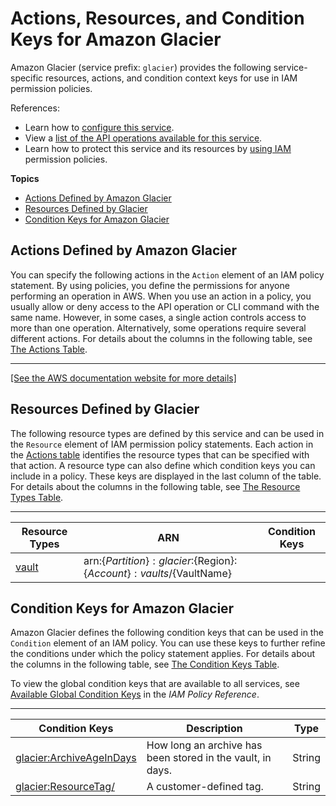 # Actions, Resources, and Condition Keys for Amazon Glacier<a name="list_amazonglacier"></a>

Amazon Glacier \(service prefix: `glacier`\) provides the following service\-specific resources, actions, and condition context keys for use in IAM permission policies\.

References:
+ Learn how to [configure this service](http://docs.aws.amazon.com/amazonglacier/latest/dev/)\.
+ View a [list of the API operations available for this service](http://docs.aws.amazon.com/amazonglacier/latest/dev/)\.
+ Learn how to protect this service and its resources by [using IAM](http://docs.aws.amazon.com/amazonglacier/latest/dev/auth-and-access-control.html) permission policies\.

**Topics**
+ [Actions Defined by Amazon Glacier](#amazonglacier-actions-as-permissions)
+ [Resources Defined by Glacier](#amazonglacier-resources-for-iam-policies)
+ [Condition Keys for Amazon Glacier](#amazonglacier-policy-keys)

## Actions Defined by Amazon Glacier<a name="amazonglacier-actions-as-permissions"></a>

You can specify the following actions in the `Action` element of an IAM policy statement\. By using policies, you define the permissions for anyone performing an operation in AWS\. When you use an action in a policy, you usually allow or deny access to the API operation or CLI command with the same name\. However, in some cases, a single action controls access to more than one operation\. Alternatively, some operations require several different actions\. For details about the columns in the following table, see [The Actions Table](reference_policies_actions-resources-contextkeys.md#actions_table)\.


****  
[\[See the AWS documentation website for more details\]](http://docs.aws.amazon.com/IAM/latest/UserGuide/list_amazonglacier.html)

## Resources Defined by Glacier<a name="amazonglacier-resources-for-iam-policies"></a>

The following resource types are defined by this service and can be used in the `Resource` element of IAM permission policy statements\. Each action in the [Actions table](#amazonglacier-actions-as-permissions) identifies the resource types that can be specified with that action\. A resource type can also define which condition keys you can include in a policy\. These keys are displayed in the last column of the table\. For details about the columns in the following table, see [The Resource Types Table](reference_policies_actions-resources-contextkeys.md#resources_table)\.


****  

| Resource Types | ARN | Condition Keys | 
| --- | --- | --- | 
| [vault](http://docs.aws.amazon.com/amazonglacier/latest/dev/working-with-vaults.html) | arn:$\{Partition\}:glacier:$\{Region\}:$\{Account\}:vaults/$\{VaultName\} |  | 

## Condition Keys for Amazon Glacier<a name="amazonglacier-policy-keys"></a>

Amazon Glacier defines the following condition keys that can be used in the `Condition` element of an IAM policy\. You can use these keys to further refine the conditions under which the policy statement applies\. For details about the columns in the following table, see [The Condition Keys Table](reference_policies_actions-resources-contextkeys.md#context_keys_table)\.

To view the global condition keys that are available to all services, see [Available Global Condition Keys](http://docs.aws.amazon.com/IAM/latest/UserGuide/reference_policies_condition-keys.html#AvailableKeys) in the *IAM Policy Reference*\.


****  

| Condition Keys | Description | Type | 
| --- | --- | --- | 
| [glacier:ArchiveAgeInDays](http://docs.aws.amazon.com/amazonglacier/latest/dev/access-control-overview.html#specifying-conditions) | How long an archive has been stored in the vault, in days\. | String | 
| [glacier:ResourceTag/](http://docs.aws.amazon.com/amazonglacier/latest/dev/access-control-overview.html#specifying-conditions) | A customer\-defined tag\. | String | 